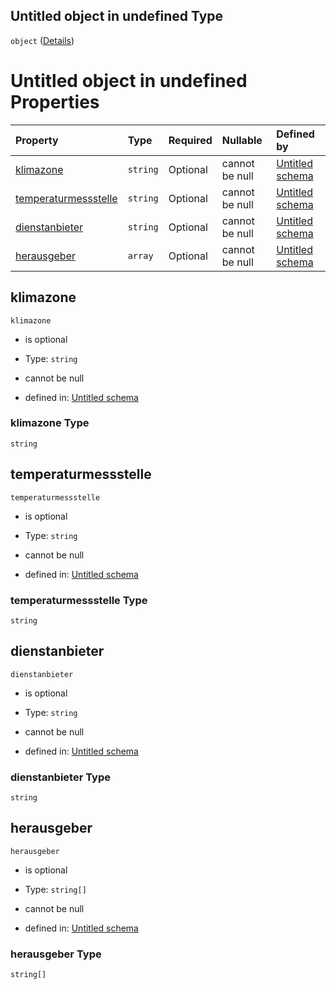 ## Untitled object in undefined Type

`object` ([Details](tagesparameter.md))

# Untitled object in undefined Properties

| Property                                      | Type     | Required | Nullable       | Defined by                                                                                                                                                                                                |
| :-------------------------------------------- | :------- | :------- | :------------- | :-------------------------------------------------------------------------------------------------------------------------------------------------------------------------------------------------------- |
| [klimazone](#klimazone)                       | `string` | Optional | cannot be null | [Untitled schema](tagesparameter-properties-klimazone.md "https://raw.githubusercontent.com/conuti-gmbh/bo4e/main/schemas/v1/com/Tagesparameter.schema.json#/properties/klimazone")                       |
| [temperaturmessstelle](#temperaturmessstelle) | `string` | Optional | cannot be null | [Untitled schema](tagesparameter-properties-temperaturmessstelle.md "https://raw.githubusercontent.com/conuti-gmbh/bo4e/main/schemas/v1/com/Tagesparameter.schema.json#/properties/temperaturmessstelle") |
| [dienstanbieter](#dienstanbieter)             | `string` | Optional | cannot be null | [Untitled schema](tagesparameter-properties-dienstanbieter.md "https://raw.githubusercontent.com/conuti-gmbh/bo4e/main/schemas/v1/com/Tagesparameter.schema.json#/properties/dienstanbieter")             |
| [herausgeber](#herausgeber)                   | `array`  | Optional | cannot be null | [Untitled schema](herausgeber.md "https://raw.githubusercontent.com/conuti-gmbh/bo4e/main/schemas/v1/enum/Herausgeber.schema.json#/properties/herausgeber")                                               |

## klimazone



`klimazone`

*   is optional

*   Type: `string`

*   cannot be null

*   defined in: [Untitled schema](tagesparameter-properties-klimazone.md "https://raw.githubusercontent.com/conuti-gmbh/bo4e/main/schemas/v1/com/Tagesparameter.schema.json#/properties/klimazone")

### klimazone Type

`string`

## temperaturmessstelle



`temperaturmessstelle`

*   is optional

*   Type: `string`

*   cannot be null

*   defined in: [Untitled schema](tagesparameter-properties-temperaturmessstelle.md "https://raw.githubusercontent.com/conuti-gmbh/bo4e/main/schemas/v1/com/Tagesparameter.schema.json#/properties/temperaturmessstelle")

### temperaturmessstelle Type

`string`

## dienstanbieter



`dienstanbieter`

*   is optional

*   Type: `string`

*   cannot be null

*   defined in: [Untitled schema](tagesparameter-properties-dienstanbieter.md "https://raw.githubusercontent.com/conuti-gmbh/bo4e/main/schemas/v1/com/Tagesparameter.schema.json#/properties/dienstanbieter")

### dienstanbieter Type

`string`

## herausgeber



`herausgeber`

*   is optional

*   Type: `string[]`

*   cannot be null

*   defined in: [Untitled schema](herausgeber.md "https://raw.githubusercontent.com/conuti-gmbh/bo4e/main/schemas/v1/enum/Herausgeber.schema.json#/properties/herausgeber")

### herausgeber Type

`string[]`
